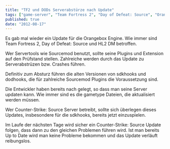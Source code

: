 ```yaml
---
title: "TF2 und DODs Serverabstürze nach Update"
tags: ["game-server", "Team Fortress 2", "Day of Defeat: Source", "Orangebox"]
published: true
date: "2012-08-17"
---
```


Es gab mal wieder ein Update für die Orangebox Engine. Wie immer sind Team Fortress 2, Day of Defeat: Source und HL2 DM betroffen.

Wer Servertools wie Sourcemod benutzt, sollte seine Plugins und Extension auf den Prüfstand stellen. Zahlreiche werden durch das Update zu Serverabstrüzen bzw. Crashes führen.

Definitiv zum Absturz führen die alten Versionen von sdkhooks und dodhooks, die für zahlreiche Sourcemod Plugins die Voraussetzung sind.

Die Entwickler haben bereits nach gelegt, so dass man seine Server updaten kann. Wie immer sind es die gametype Dateien, die aktualisiert werden müssen.

Wer Counter-Strike: Source Server betreibt, sollte sich überlegen dieses Updates, insbesondere für die sdkhooks, bereits jetzt einzuspielen.

Im Laufe der nächsten Tage wird sicher ein Counter-Strike: Source Update folgen, dass dann zu den gleichen Problemen führen wird. Ist man bereits Up to Date wird man keine Probleme bekommen und das Update verläuft reibungslos.

